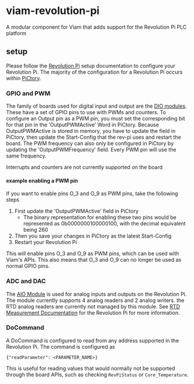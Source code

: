 # viam-revolution-pi
A modular component for Viam that adds support for the Revolution Pi PLC platform

## setup

Please follow the [Revolution Pi](https://revolutionpi.com/en/tutorials/quick-start-guide) setup documentation to configure your Revolution Pi. The majority of the configuration for a Revolution Pi occurs within [PiCtory](https://revolutionpi.com/en/tutorials/what-is-pictory).

### GPIO and PWM

The family of boards used for digital input and output are the [DIO modules](https://revolutionpi.com/en/tutorials/overview-revpi-io-modules). These have a set of GPIO pins to use with PWMs and counters. To configure an Output pin as a PWM pin, you must set the corresponding bit for that pin in the 'OutputPWMActive' Word in PiCtory. Because OutputPWMActive is stored in memory, you have to update the field in PiCtory, then update the Start-Config that the rev-pi uses and restart the board. The PWM frequency can also only be configured in PiCtory by updating the 'OutputPWMFrequency' field. Every PWM pin will use the same frequency.

Interrupts and counters are not currently supported on the board

#### example enabling a PWM pin

If you want to enable pins O_3 and O_9 as PWM pins, take the following steps

 1. First update the 'OutputPWMActive' field in PiCtory
    - The binary representation for enabling these two pins would be represented as 0b0000000100000100, with the decimal equivalent being 260
 2. Then you save your changes in PiCtory as the latest Start-Config
 3. Restart your Revolution Pi

This will enable pins O_3 and O_9 as PWM pins, which can be used with Viam's APIs. This also means that O_3 and O_9 can no longer be used as normal GPIO pins.

### ADC and DAC

The [AIO Module](https://revolutionpi.com/en/tutorials/overview-aio) is used for analog inputs and outputs on the Revolution Pi. The module currently supports 4 analog readers and 2 analog writers. the RTD analog readers are currently not managed by this module. See [RTD Measurement Documentation](https://revolutionpi.com/en/tutorials/overview-aio/rtd-measurement) for the Revolution Pi for more information.

### DoCommand

A DoCommand is configured to read from any address supported in the Revolution Pi. The command is configured as

```
{"readParameter": <PARAMETER_NAME>}
```

This is useful for reading values that would normally not be supported through the board APIs, such as checking `RevPiStatus` or `Core_Temperature`.
